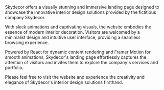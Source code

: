 Skydecor offers a visually stunning and immersive landing page designed to showcase the innovative interior design solutions provided by the fictitious company Skydecor.

With sleek animations and captivating visuals, the website embodies the essence of modern interior decoration. Visitors are welcomed by a minimalist design and intuitive user interface, providing a seamless browsing experience.

Powered by React for dynamic content rendering and Framer Motion for smooth animations, Skydecor's landing page effortlessly captures the attention of visitors and invites them to explore the company's services and portfolio.

Please feel free to visit the website and experience the creativity and elegance of Skydecor's interior design solutions firsthand.
